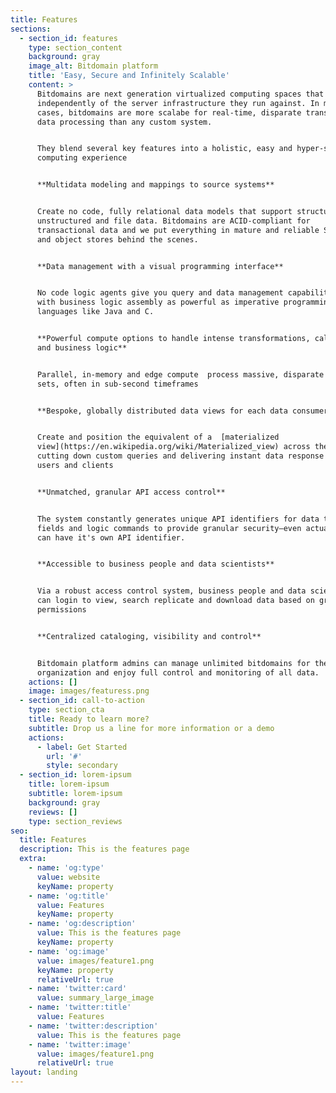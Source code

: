 ```yaml
---
title: Features
sections:
  - section_id: features
    type: section_content
    background: gray
    image_alt: Bitdomain platform
    title: 'Easy, Secure and Infinitely Scalable'
    content: >
      Bitdomains are next generation virtualized computing spaces that operates
      independently of the server infrastructure they run against. In many use
      cases, bitdomains are more scalabe for real-time, disparate transactional
      data processing than any custom system.


      They blend several key features into a holistic, easy and hyper-scalable
      computing experience


      **Multidata modeling and mappings to source systems**


      Create no code, fully relational data models that support structured,
      unstructured and file data. Bitdomains are ACID-compliant for
      transactional data and we put everything in mature and reliable SQL, NoSQL
      and object stores behind the scenes.


      **Data management with a visual programming interface**


      No code logic agents give you query and data management capability along
      with business logic assembly as powerful as imperative programming
      languages like Java and C.


      **Powerful compute options to handle intense transformations, calculations
      and business logic**


      Parallel, in-memory and edge compute  process massive, disparate data
      sets, often in sub-second timeframes


      **Bespoke, globally distributed data views for each data consumer**


      Create and position the equivalent of a  [materialized
      view](https://en.wikipedia.org/wiki/Materialized_view) across the world,
      cutting down custom queries and delivering instant data response to end
      users and clients


      **Unmatched, granular API access control**


      The system constantly generates unique API identifiers for data tables,
      fields and logic commands to provide granular security—even actual data
      can have it's own API identifier.


      **Accessible to business people and data scientists**


      Via a robust access control system, business people and data scientists
      can login to view, search replicate and download data based on granular
      permissions


      **Centralized cataloging, visibility and control**


      Bitdomain platform admins can manage unlimited bitdomains for their
      organization and enjoy full control and monitoring of all data.
    actions: []
    image: images/featuress.png
  - section_id: call-to-action
    type: section_cta
    title: Ready to learn more?
    subtitle: Drop us a line for more information or a demo
    actions:
      - label: Get Started
        url: '#'
        style: secondary
  - section_id: lorem-ipsum
    title: lorem-ipsum
    subtitle: lorem-ipsum
    background: gray
    reviews: []
    type: section_reviews
seo:
  title: Features
  description: This is the features page
  extra:
    - name: 'og:type'
      value: website
      keyName: property
    - name: 'og:title'
      value: Features
      keyName: property
    - name: 'og:description'
      value: This is the features page
      keyName: property
    - name: 'og:image'
      value: images/feature1.png
      keyName: property
      relativeUrl: true
    - name: 'twitter:card'
      value: summary_large_image
    - name: 'twitter:title'
      value: Features
    - name: 'twitter:description'
      value: This is the features page
    - name: 'twitter:image'
      value: images/feature1.png
      relativeUrl: true
layout: landing
---
```

